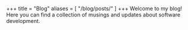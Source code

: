 +++
title = "Blog"
aliases = [
  "/blog/posts/"
]
+++
Welcome to my blog!\
Here you can find a collection of musings and updates about software development.